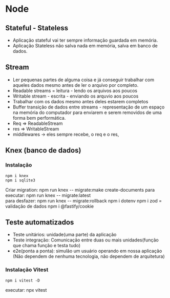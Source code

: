 # Node

## Stateful - Stateless

- Aplicação stateful vai ter sempre informação guardada em memória.
- Aplicação Stateless não salva nada em memória, salva em banco de dados.

## Stream

- Ler pequenas partes de alguma coisa e já conseguir trabalhar com aqueles dados mesmo antes de ler o arquivo por completo.
- Readable streams = leitura - lendo os arquivos aos poucos
- Writable stream - escrita - enviando os arquvio aos poucos
- Trabalhar com os dados mesmo antes deles estarem completos
- Buffer transição de dados entre streams - representação de um espaço na memória do computador para enviarem e serem removidos de uma forma bem performática.
- Req => ReadableStream
- res => WritableStream
- middlewares -> eles sempre recebe, o req e o res,

## Knex (banco de dados)

### Instalação

```
npm i knex
npm i sqlite3
```
Criar migration: npm run knex -- migrate:make create-documents
para executar: npm run knex -- migrate:latest    
para desfazer: npm run knex -- migrate:rollback 
npm i dotenv
npm i zod = validação de dados
npm i @fastify/cookie

## Teste automatizados

- Teste unitários: unidade(uma parte) da aplicação
- Teste integração: Comunicação entre duas ou mais unidades(função que chama função e testa tudo)
- e2e(ponta a ponta): simulão um usuário operando em nossa aplicação (Não dependem de nenhuma tecnologia, não dependem de arquitetura)

### Instalação Vitest

```
npm i vitest -D
```

executar: npx  vitest
